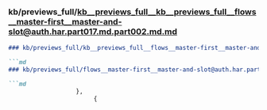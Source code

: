 ### kb/previews_full/kb__previews_full__kb__previews_full__flows__master-first__master-and-slot@auth.har.part017.md.part002.md.md

```md
### kb/previews_full/kb__previews_full__flows__master-first__master-and-slot@auth.har.part017.md.part002.md

```md
### kb/previews_full/flows__master-first__master-and-slot@auth.har.part017.md (part 002)

```md
                   },
                        {
                    
```

```

```

```
